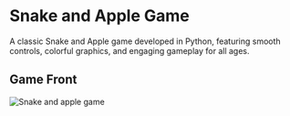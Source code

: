 # Snake and Apple Game
A classic Snake and Apple game developed in Python, featuring smooth controls, colorful
graphics, and engaging gameplay for all ages.
## Game Front
![Snake and apple game](https://github.com/user-attachments/assets/7fe90209-a850-47af-909b-21334f19906f)
